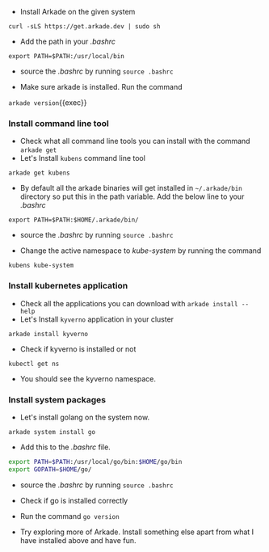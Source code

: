 - Install Arkade on the given system 

`curl -sLS https://get.arkade.dev | sudo sh` 

- Add the path in your *.bashrc*

`export PATH=$PATH:/usr/local/bin`

- source the *.bashrc* by running `source .bashrc`

- Make sure arkade is installed. Run the command 
  
`arkade version`{{exec}}

### Install command line tool 

- Check what all command line tools you can install with the command `arkade get` 
- Let's Install `kubens` command line tool 

`arkade get kubens` 

- By default all the arkade binaries will get installed in `~/.arkade/bin` directory so put this in the path variable. Add the below line to your *.bashrc*

`export PATH=$PATH:$HOME/.arkade/bin/`

- source the *.bashrc* by running `source .bashrc`

- Change the active namespace to *kube-system* by running the command 

`kubens kube-system` 

### Install kubernetes application 

- Check all the applications you can download with `arkade install --help` 
- Let's Install `kyverno` application in your cluster 

`arkade install kyverno` 

- Check if kyverno is installed or not

`kubectl get ns` 
- You should see the kyverno namespace. 

### Install system packages

- Let's install golang on the system now. 

`arkade system install go` 

- Add this to the *.bashrc* file.

```bash 
export PATH=$PATH:/usr/local/go/bin:$HOME/go/bin
export GOPATH=$HOME/go/
```

- source the *.bashrc* by running `source .bashrc`

- Check if go is installed correctly 
- Run the command `go version` 

- Try exploring more of Arkade. Install something else apart from what I have installed above and have fun. 
